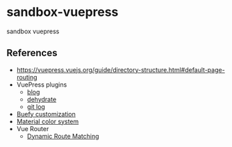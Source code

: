 # sandbox-vuepress
sandbox vuepress

## References 
- https://vuepress.vuejs.org/guide/directory-structure.html#default-page-routing
- VuePress plugins
  - [blog](https://vuepress-plugin-blog.ulivz.com/guide/getting-started.html#directory-classifier)
  - [dehydrate](https://vuepress.github.io/en/plugins/dehydrate/#installation)
  - [git log](https://vuepress.github.io/en/plugins/git-log/#installation)
- [Buefy customization](https://buefy.org/documentation/customization/)
- [Material color system](https://material.io/design/color/the-color-system.html#color-usage-and-palettes)
- Vue Router
  - [Dynamic Route Matching](https://router.vuejs.org/guide/essentials/dynamic-matching.html#reacting-to-params-changes)
